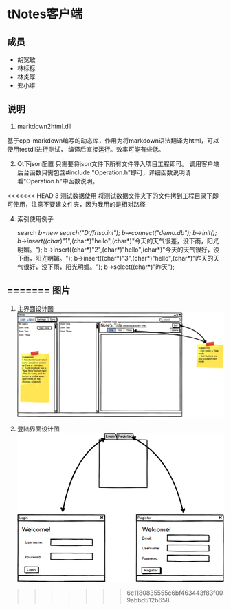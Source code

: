 ﻿tNotes客户端
=====

成员
-----
* 胡宽敏
* 林标标
* 林炎厚
* 郑小维

说明
-----

1. markdown2html.dll

  基于cpp-markdown编写的动态库，作用为将markdown语法翻译为html，可以使用testdll进行测试，
  编译后直接运行。效率可能有些低。


2. Qt下json配置
   只需要将json文件下所有文件导入项目工程即可。
   调用客户端后台函数只需包含#include "Operation.h"即可，详细函数说明请看"Operation.h"中函数说明。

<<<<<<< HEAD
3 测试数据使用
  将测试数据文件夹下的文件拷到工程目录下即可使用，注意不要建文件夹，因为我用的是相对路径

4. 索引使用例子

    search *b=new search("D:/friso.ini");
    b->connect("demo.db");
    b->init();
    b->insert((char*)"1",(char*)"hello",(char*)"今天的天气很差，没下雨，阳光明媚。");
    b->insert((char*)"2",(char*)"hello",(char*)"今天的天气很好，没下雨，阳光明媚。");
    b->insert((char*)"3",(char*)"hello",(char*)"昨天的天气很好，没下雨，阳光明媚。");
    b->select((char*)"昨天");


=======
图片
-----

1. 主界面设计图
![主界面设计图](medias/doc/tNotes_design.png)

2. 登陆界面设计图
![登陆界面设计图](medias/doc/LoginRegister.png)




>>>>>>> 6c1180835555c6bf463443f83f009abbd512b658
